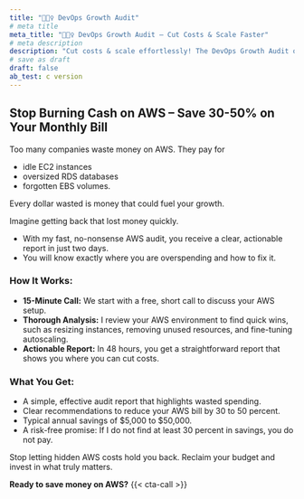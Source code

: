 ```yaml
---
title: "🕵🏽‍♀️ DevOps Growth Audit"
# meta title
meta_title: "🕵🏽‍♀️ DevOps Growth Audit – Cut Costs & Scale Faster"
# meta description
description: "Cut costs & scale effortlessly! The DevOps Growth Audit optimizes your infrastructure, slashes cloud expenses, and boosts deployment speed. Book now!"
# save as draft
draft: false
ab_test: c version
---
```

<script async src="https://tally.so/widgets/embed.js"></script>

<script>
window.TallyConfig = {
  "formId": "waAKvv",
  "popup": {
    "width": 250,
    "emoji": {
      "text": "👋",
      "animation": "wave"
    },
    "autoClose": 5000,
    "open": {
      "trigger": "time",
      "ms": 10000
    }
  }
};
</script>

## Stop Burning Cash on AWS – Save 30-50% on Your Monthly Bill

Too many companies waste money on AWS.
They pay for

* idle EC2 instances
* oversized RDS databases
* forgotten EBS volumes.

Every dollar wasted is money that could fuel your growth.

Imagine getting back that lost money quickly.

* With my fast, no-nonsense AWS audit, you receive a clear, actionable report in just two days.
* You will know exactly where you are overspending and how to fix it.

### How It Works:
- **15-Minute Call:** We start with a free, short call to discuss your AWS setup.
- **Thorough Analysis:** I review your AWS environment to find quick wins, such as resizing instances, removing unused resources, and fine-tuning autoscaling.
- **Actionable Report:** In 48 hours, you get a straightforward report that shows you where you can cut costs.

### What You Get:
- A simple, effective audit report that highlights wasted spending.
- Clear recommendations to reduce your AWS bill by 30 to 50 percent.
- Typical annual savings of $5,000 to $50,000.
- A risk-free promise: If I do not find at least 30 percent in savings, you do not pay.

Stop letting hidden AWS costs hold you back. Reclaim your budget and invest in what truly matters.

**Ready to save money on AWS?**
{{< cta-call >}}


